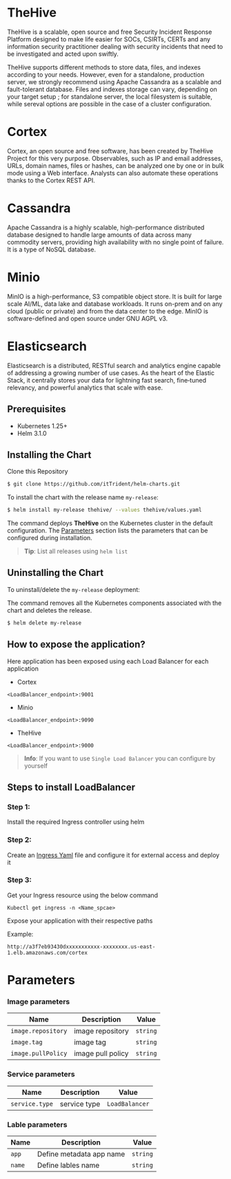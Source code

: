 # TheHive
TheHive is a scalable, open source and free Security Incident Response Platform designed to make life easier for SOCs, CSIRTs, CERTs and any information security practitioner dealing with security incidents that need to be investigated and acted upon swiftly.

TheHive supports different methods to store data, files, and indexes according to your needs. However, even for a standalone, production server, we strongly recommend using Apache Cassandra as a scalable and fault-tolerant database. Files and indexes storage can vary, depending on your target setup ; for standalone server, the local filesystem is suitable, while sereval options are possible in the case of a cluster configuration.

# Cortex
Cortex, an open source and free software, has been created by TheHive Project for this very purpose. Observables, such as IP and email addresses, URLs, domain names, files or hashes, can be analyzed one by one or in bulk mode using a Web interface. Analysts can also automate these operations thanks to the Cortex REST API. 

# Cassandra
Apache Cassandra is a highly scalable, high-performance distributed database designed to handle large amounts of data across many commodity servers, providing high availability with no single point of failure. It is a type of NoSQL database.

# Minio
MinIO is a high-performance, S3 compatible object store. It is built for
large scale AI/ML, data lake and database workloads. It runs on-prem and
on any cloud (public or private) and from the data center to the edge. MinIO
is software-defined and open source under GNU AGPL v3.

# Elasticsearch
Elasticsearch is a distributed, RESTful search and analytics engine capable of addressing a growing number of use cases. As the heart of the Elastic Stack, it centrally stores your data for lightning fast search, fine‑tuned relevancy, and powerful analytics that scale with ease.


## Prerequisites    
- Kubernetes 1.25+     
- Helm 3.1.0      
   

## Installing the Chart      
Clone this Repository       
```bash     
$ git clone https://github.com/itTrident/helm-charts.git      
```      


To install the chart with the release name `my-release`:      
```bash    
$ helm install my-release thehive/ --values thehive/values.yaml      
```      
The command deploys **TheHive** on the Kubernetes cluster in the default configuration. The [Parameters](#parameters) section lists the parameters that can be configured during installation.      

> **Tip**: List all releases using `helm list`       

## Uninstalling the Chart    

To uninstall/delete the `my-release` deployment:      

The command removes all the Kubernetes components associated with the chart and deletes the release.      

```bash     
$ helm delete my-release  
```    
## How to expose the application?
Here application has been exposed using each Load Balancer for each application

- Cortex
```
<LoadBalancer_endpoint>:9001
```
- Minio
```
<LoadBalancer_endpoint>:9090
```

- TheHive
```
<LoadBalancer_endpoint>:9000
```
> **Info**: If you want to use `Single Load Balancer` you can configure by yourself

## Steps to install LoadBalancer
### Step 1:
Install the required Ingress controller using helm

### Step 2:
Create an [Ingress Yaml](https://aws.amazon.com/blogs/containers/exposing-kubernetes-applications-part-3-nginx-ingress-controller/) file and configure it for external access and deploy it

### Step 3:
Get your Ingress resource using the below command
```
Kubectl get ingress -n <Name_spcae>
```
Expose your application with their respective paths

Example:
```
http://a3f7eb93430dxxxxxxxxxxx-xxxxxxxx.us-east-1.elb.amazonaws.com/cortex
```


# Parameters       

### Image parameters     
| Name | Description | Value |      
| --| -- | -- |      
| `image.repository` |  image repository | `string` |       
| `image.tag` |  image tag  | `string` |        
| `image.pullPolicy` |  image pull policy | `string` |       
  

### Service parameters
| Name | Description | Value |     
| --| -- | -- |     
| `service.type` | service type | `LoadBalancer`|     


### Lable parameters              

| Name | Description | Value |     
| --| -- | -- |    
| `app` | Define metadata app name | `string` |      
| `name` | Define lables name | `string` |     
